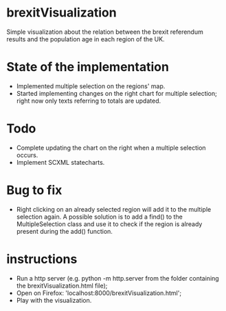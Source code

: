 # brexitVisualization

Simple visualization about the relation between the brexit referendum results and the population age in each region of the UK.

# State of the implementation

-	Implemented multiple selection on the regions' map.
-	Started implementing changes on the right chart for multiple selection; right now only texts referring to totals are updated.

# Todo 

-	Complete updating the chart on the right when a multiple selection occurs.
-	Implement SCXML statecharts.

# Bug to fix

-	Right clicking on an already selected region will add it to the multiple selection again. A possible solution is to add a find() to the MultipleSelection class and use it to check if the region is already present during the add() function.

# instructions

- 	Run a http server (e.g. python -m http.server from the folder containing the brexitVisualization.html file);
- 	Open on Firefox: 'localhost:8000/brexitVisualization.html';
- 	Play with the visualization.
